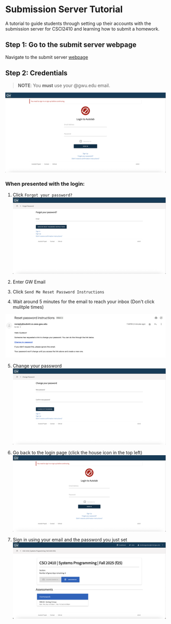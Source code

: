 # Submission Server Tutorial
A tutorial to guide students through setting up their accounts with the submission server for CSCI2410 and learning how to submit a homework.


## Step 1: Go to the submit server webpage
Navigate to the submit server [webpage](https://submit.cs.seas.gwu.edu/)

## Step 2: Credentials
> **NOTE**: You **must** use your @gwu.edu email.

![Login Image could not load](img/login.png "Login Page")

### When presented with the login: </n>
1. Click ```Forgot your password?```
![Forgot Email Image could not load](img/forgotemail.png "Forgot Email Page")

2. Enter GW Email

3. Click ```Send Me Reset Password Instructions```

4. Wait around 5 minutes for the email to reach your inbox (Don't click mulitple times)

![Reset Password Email could not load](img/resetpasswordemail.png "Reset Password Email")

5. Change your password
![Change Password page could not load](img/changepassword.png "Change Password page")

6. Go back to the login page (click the house icon in the top left)
![Login Image could not load](img/login.png "Login Page")

7. Sign in using your email and the password you just set
![Course View could not load](img/studentviewcourse.png "Course View")